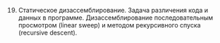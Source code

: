 19. Статическое дизассемблирование. Задача различения кода и данных в программе.  Дизассемблирование последовательным просмотром (linear sweep) и методом рекурсивного спуска (recursive descent).
